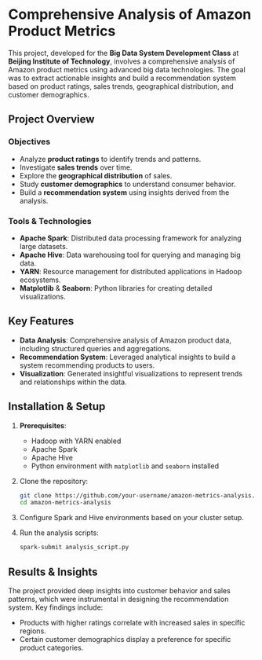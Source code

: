 # Comprehensive Analysis of Amazon Product Metrics  

This project, developed for the **Big Data System Development Class** at **Beijing Institute of Technology**, involves a comprehensive analysis of Amazon product metrics using advanced big data technologies. The goal was to extract actionable insights and build a recommendation system based on product ratings, sales trends, geographical distribution, and customer demographics.

## Project Overview  

### Objectives  
- Analyze **product ratings** to identify trends and patterns.  
- Investigate **sales trends** over time.  
- Explore the **geographical distribution** of sales.  
- Study **customer demographics** to understand consumer behavior.  
- Build a **recommendation system** using insights derived from the analysis.

### Tools & Technologies  
- **Apache Spark**: Distributed data processing framework for analyzing large datasets.  
- **Apache Hive**: Data warehousing tool for querying and managing big data.  
- **YARN**: Resource management for distributed applications in Hadoop ecosystems.  
- **Matplotlib** & **Seaborn**: Python libraries for creating detailed visualizations.

## Key Features  
- **Data Analysis**: Comprehensive analysis of Amazon product data, including structured queries and aggregations.  
- **Recommendation System**: Leveraged analytical insights to build a system recommending products to users.  
- **Visualization**: Generated insightful visualizations to represent trends and relationships within the data.

## Installation & Setup  
1. **Prerequisites**:  
   - Hadoop with YARN enabled  
   - Apache Spark  
   - Apache Hive  
   - Python environment with `matplotlib` and `seaborn` installed  

2. Clone the repository:  
   ```bash
   git clone https://github.com/your-username/amazon-metrics-analysis.git
   cd amazon-metrics-analysis
   ```

3. Configure Spark and Hive environments based on your cluster setup.

4. Run the analysis scripts:  
   ```bash
   spark-submit analysis_script.py
   ```

## Results & Insights  
The project provided deep insights into customer behavior and sales patterns, which were instrumental in designing the recommendation system. Key findings include:  
- Products with higher ratings correlate with increased sales in specific regions.  
- Certain customer demographics display a preference for specific product categories.  

